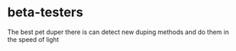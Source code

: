 # beta-testers
The best pet duper there is can detect new duping methods and do them in the speed of light
